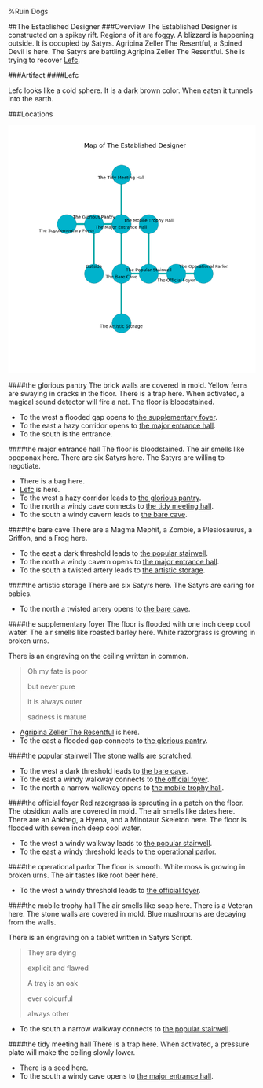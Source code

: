 %Ruin Dogs

##The Established Designer
###Overview
The Established Designer is constructed on a spikey rift. Regions of it are foggy. A blizzard is happening outside. It is occupied by Satyrs. <a name="Agripina-Zeller-The-Resentful"></a>Agripina Zeller The Resentful, a Spined Devil is here. The Satyrs are battling Agripina Zeller The Resentful. She  is trying to recover [Lefc](#Lefc). 



###Artifact
####<a name="Lefc"></a>Lefc


Lefc looks like a cold sphere. It is a dark brown color. When eaten it tunnels into the earth. 





###Locations


![](../v2/images/The-Established-Designer.png)

####<a name="the-glorious-pantry"></a>the glorious pantry
The brick walls are covered in mold. Yellow ferns are swaying in cracks in the floor. There is a trap here. When activated, a magical sound detector will fire a net. The floor is bloodstained. 



* To the west a flooded gap opens to [the supplementary foyer](#the-supplementary-foyer).
* To the east a hazy corridor opens to [the major entrance hall](#the-major-entrance-hall).
* To the south is the entrance.


####<a name="the-major-entrance-hall"></a>the major entrance hall
The floor is bloodstained. The air smells like opoponax here. There are six Satyrs here. The Satyrs are willing to negotiate. 



* There is a bag here.
* [Lefc](#Lefc) is here.
* To the west a hazy corridor leads to [the glorious pantry](#the-glorious-pantry).
* To the north a windy cave connects to [the tidy meeting hall](#the-tidy-meeting-hall).
* To the south a windy cavern leads to [the bare cave](#the-bare-cave).


####<a name="the-bare-cave"></a>the bare cave
There are a Magma Mephit, a Zombie, a Plesiosaurus, a Griffon, and a Frog here. 



* To the east a dark threshold leads to [the popular stairwell](#the-popular-stairwell).
* To the north a windy cavern opens to [the major entrance hall](#the-major-entrance-hall).
* To the south a twisted artery leads to [the artistic storage](#the-artistic-storage).


####<a name="the-artistic-storage"></a>the artistic storage
There are six Satyrs here. The Satyrs are caring for babies. 



* To the north a twisted artery opens to [the bare cave](#the-bare-cave).


####<a name="the-supplementary-foyer"></a>the supplementary foyer
The floor is flooded with one inch deep cool water. The air smells like roasted barley here. White razorgrass is growing in broken urns. 

There is an engraving on the ceiling written in common. 

> Oh my fate is poor
>
> but never pure
>
> it is always outer
>
> sadness is mature
>


* [Agripina Zeller The Resentful](#Agripina-Zeller-The-Resentful) is here.
* To the east a flooded gap connects to [the glorious pantry](#the-glorious-pantry).


####<a name="the-popular-stairwell"></a>the popular stairwell
The stone walls are scratched. 



* To the west a dark threshold leads to [the bare cave](#the-bare-cave).
* To the east a windy walkway connects to [the official foyer](#the-official-foyer).
* To the north a narrow walkway opens to [the mobile trophy hall](#the-mobile-trophy-hall).


####<a name="the-official-foyer"></a>the official foyer
Red razorgrass is sprouting in a patch on the floor. The obsidion walls are covered in mold. The air smells like dates here. There are an Ankheg, a Hyena, and a Minotaur Skeleton here. The floor is flooded with seven inch deep cool water. 



* To the west a windy walkway leads to [the popular stairwell](#the-popular-stairwell).
* To the east a windy threshold leads to [the operational parlor](#the-operational-parlor).


####<a name="the-operational-parlor"></a>the operational parlor
The floor is smooth. White moss is growing in broken urns. The air tastes like root beer here. 



* To the west a windy threshold leads to [the official foyer](#the-official-foyer).


####<a name="the-mobile-trophy-hall"></a>the mobile trophy hall
The air smells like soap here. There is a Veteran here. The stone walls are covered in mold. Blue mushrooms are decaying from the walls. 

There is an engraving on a tablet written in Satyrs Script. 

> They are dying
>
> explicit and flawed
>
> A tray is an oak
>
> ever colourful
>
> always other
>


* To the south a narrow walkway connects to [the popular stairwell](#the-popular-stairwell).


####<a name="the-tidy-meeting-hall"></a>the tidy meeting hall
There is a trap here. When activated, a pressure plate will make the ceiling slowly lower. 



* There is a seed here.
* To the south a windy cave opens to [the major entrance hall](#the-major-entrance-hall).


